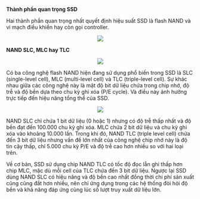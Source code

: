 **Thành phần quan trọng SSD**

Hai thành phần quan trọng nhất quyết định hiệu suất SSD là flash NAND và vi mạch điều khiển hay còn gọi controller.

<div style="text-align:center"> <img src="https://raw.githubusercontent.com/lacoski/khoa-luan/master/Hdd-SSD/PIC/pl-ss-0.png"></div>

**NAND SLC, MLC hay TLC**

<div style="text-align:center"> <img src="https://raw.githubusercontent.com/lacoski/khoa-luan/master/Hdd-SSD/PIC/pl-ss-1.png"></div>

Có ba công nghệ flash NAND hiện đang sử dụng phổ biến trong SSD là SLC (single-level cell), MLC (multi-level cell) và TLC (triple-level cell). Sự khác nhau giữa các công nghệ này là mật độ bit dữ liệu chứa trong chip nhớ, độ trễ và độ bền dựa theo chu kỳ ghi xóa (P/E cycle). Và điều này ảnh hưởng trực tiếp đến hiệu năng tổng thể của SSD.

<div style="text-align:center"> <img src="https://raw.githubusercontent.com/lacoski/khoa-luan/master/Hdd-SSD/PIC/pl-ss-2.png"></div>

NAND SLC chỉ chứa 1 bit dữ liệu (0 hoặc 1) nhưng có độ trễ thấp nhất và độ bền đạt đến 100.000 chu kỳ ghi xóa. MLC chứa 2 bit dữ liệu và chu kỳ ghi xóa vào khoảng 10.000 lần. Trong khi đó, NAND TLC (triple level cell) chứa đến 3 bit dữ liệu nhưng vấn đề lớn nhất của công nghệ chip nhớ này là độ tin cậy thấp, chỉ 5.000 chu kỳ P/E và độ trễ cao hơn nhiều so với hai loại trên.

Về cơ bản, SSD sử dụng chip NAND TLC có tốc độ đọc lẫn ghi thấp hơn chip MLC, mặc dù mỗi cell của TLC chứa đến 3 bit dữ liệu. Ngược lại SSD dùng NAND SLC có hiệu năng và độ bền cao nhất đồng thời chi phí sản xuất cũng cũng đắt hơn nhiều, nên chỉ ứng dụng trong các hệ thống đòi hỏi độ bền và khả năng đáp ứng cùng lúc số lượt truy xuất dữ liệu lớn.
